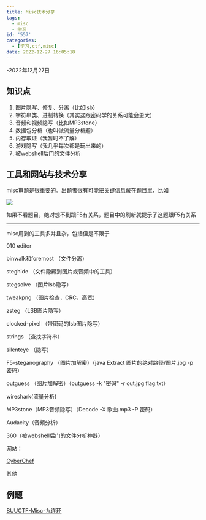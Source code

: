 ```yaml
---
title: Misc技术分享
tags:
  - misc
  - 学习
id: '557'
categories:
  - [学习,ctf,misc]
date: 2022-12-27 16:05:18
---
```


\-2022年12月27日

## 知识点

1.  图片隐写、修复、分离（比如lsb）
2.  字符串类、进制转换（其实这跟密码学的关系可能会更大）
3.  音频和视频隐写（比如MP3stone）
4.  数据包分析（也叫做流量分析题）
5.  内存取证（我暂时不了解）
6.  游戏隐写（我几乎每次都是玩出来的）
7.  被webshell后门的文件分析

## 工具和网站与技术分享

misc审题是很重要的。出题者很有可能把关键信息藏在题目里，比如

![](https://pic.niaoluo.top/%E7%BD%91%E7%AB%99%E8%B0%83%E7%94%A8/misc%E9%9C%80%E8%A6%81/%E5%B1%8F%E5%B9%95%E6%88%AA%E5%9B%BE%202022-12-27%20151928.jpg)

如果不看题目，绝对想不到跟F5有关系，题目中的刷新就提示了这题跟F5有关系

* * *

misc用到的工具多并且杂，包括但是不限于

010 editor

binwalk和foremost （文件分离）

steghide （文件隐藏到图片或音频中的工具）

stegsolve （图片lsb隐写）

tweakpng （图片检查，CRC，高宽）

zsteg （LSB图片隐写）

clocked-pixel （带密码的lsb图片隐写）

strings （查找字符串）

silenteye （隐写）

F5-steganography （图片加解密）（java Extract 图片的绝对路径/图片.jpg -p 密码）

outguess （图片加解密）（outguess -k "密码" -r out.jpg flag.txt）

wireshark(流量分析)

MP3stone（MP3音频隐写）（Decode -X 歌曲.mp3 -P 密码）

Audacity（音频分析）

360（被webshell后门的文件分析神器）

网站：

[CyberChef](https://ctf.mzy0.com/CyberChef3/)

其他

## 例题

[BUUCTF-Misc-九连环](https://niaoluo.top/2022/11/27/buuctf-misc-%e4%b9%9d%e8%bf%9e%e7%8e%af/)
